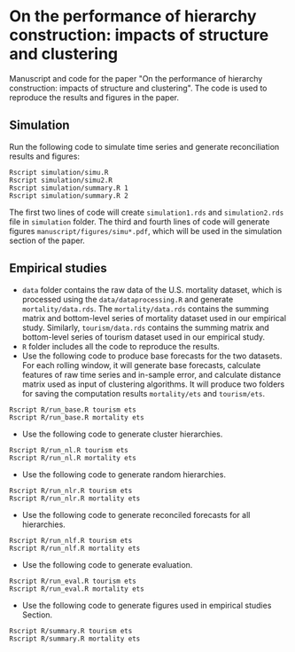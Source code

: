 # On the performance of hierarchy construction: impacts of structure and clustering

Manuscript and code for the paper "On the performance of hierarchy construction: impacts of structure and clustering". The code is used to reproduce the results and figures in the paper.


## Simulation

Run the following code to simulate time series and generate reconciliation results and figures:

```shell
Rscript simulation/simu.R
Rscript simulation/simu2.R
Rscript simulation/summary.R 1
Rscript simulation/summary.R 2
```

The first two lines of code will create `simulation1.rds` and `simulation2.rds` file in `simulation` folder. The third and fourth lines of code will generate figures `manuscript/figures/simu*.pdf`, which will be used in the simulation section of the paper.


## Empirical studies

- `data` folder contains the raw data of the U.S. mortality dataset, which is processed using the `data/dataprocessing.R` and generate `mortality/data.rds`. The `mortality/data.rds` contains the summing matrix and bottom-level series of mortality dataset used in our empirical study. Similarly, `tourism/data.rds` contains the summing matrix and bottom-level series of tourism dataset used in our empirical study.
- `R` folder includes all the code to reproduce the results.
- Use the following code to produce base forecasts for the two datasets. For each rolling window, it will generate base forecasts, calculate features of raw time series and in-sample error, and calculate distance matrix used as input of clustering algorithms. It will produce two folders for saving the computation results `mortality/ets` and `tourism/ets`.

```shell
Rscript R/run_base.R tourism ets
Rscript R/run_base.R mortality ets
```

- Use the following code to generate cluster hierarchies.

```shell
Rscript R/run_nl.R tourism ets
Rscript R/run_nl.R mortality ets
```

- Use the following code to generate random hierarchies.

```shell
Rscript R/run_nlr.R tourism ets
Rscript R/run_nlr.R mortality ets
```

- Use the following code to generate reconciled forecasts for all hierarchies.

```shell
Rscript R/run_nlf.R tourism ets
Rscript R/run_nlf.R mortality ets
```

- Use the following code to generate evaluation.

```shell
Rscript R/run_eval.R tourism ets
Rscript R/run_eval.R mortality ets
```


- Use the following code to generate figures used in empirical studies Section.

```shell
Rscript R/summary.R tourism ets
Rscript R/summary.R mortality ets
```